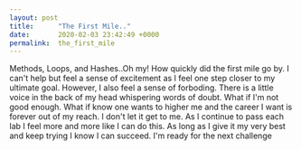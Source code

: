 ```yaml
---
layout: post
title:      "The First Mile.."
date:       2020-02-03 23:42:49 +0000
permalink:  the_first_mile
---
```



Methods, Loops, and Hashes..Oh my!  How quickly did the first mile go by.  I can't help but feel a sense of excitement as I feel one step closer to my ultimate goal. However, I also feel a sense of forboding.  There is a little voice in the back of my head whispering words of doubt. What if I'm not good enough.  What if know one wants to higher me and the career I want is forever out of my reach. I don't let it get to me.  As I continue to pass each lab I feel more and more like I can do this. As long as I give it my very best and keep trying I know I can succeed. I'm ready for the next challenge
